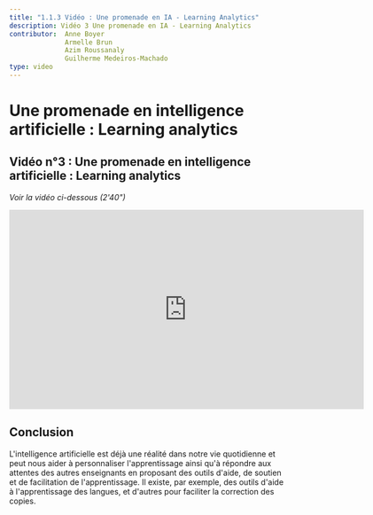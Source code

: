 ```yaml
---
title: "1.1.3 Vidéo : Une promenade en IA - Learning Analytics"
description: Vidéo 3 Une promenade en IA - Learning Analytics
contributor:  Anne Boyer
              Armelle Brun
              Azim Roussanaly
              Guilherme Medeiros-Machado
type: video
---
```


# Une promenade en intelligence artificielle : Learning analytics
## Vidéo n°3 : Une promenade en intelligence artificielle : Learning analytics
_Voir la vidéo ci-dessous (2'40")_


<center><iframe width="640" height="360" src="https://www.youtube.com/embed/xwLsx9i1QFE?rel=0&showinfo=0&cc_load_policy=1&hl=fr&modestbranding=1" frameborder="0" allowfullscreen></iframe></center>


## Conclusion
L'intelligence artificielle est déjà une réalité dans notre vie quotidienne et peut nous aider à personnaliser l'apprentissage ainsi qu'à répondre aux attentes des autres enseignants en proposant des outils d'aide, de soutien et de facilitation de l'apprentissage. Il existe, par exemple, des outils d'aide à l'apprentissage des langues, et d'autres pour faciliter la correction des copies.
